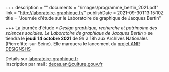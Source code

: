 +++
description = ""
documents = "/images/programme_bertin_2021.pdf"
link = "http://laboratoire-graphique.fr/"
publishDate = 2021-09-30T13:15:10Z
title = "Journée d'étude sur le Laboratoire de graphique de Jacques Bertin"

+++
La journée d'étude « _Design graphique, recherche et patrimoine des sciences sociales. Le Laboratoire de graphique de Jacques Bertin_ » se tiendra le **jeudi 14 octobre 2021** de 9h à 18h aux Archives Nationales (Pierrefitte-sur-Seine). Elle marquera le lancement du [projet ANR DESIGNSHS](https://anr.fr/Projet-ANR-20-CE27-0023) 

Détails sur [laboratoire-graphique.fr](http://laboratoire-graphique.fr/ "http://laboratoire-graphique.fr/")  
Inscription par mail : [decas.an@culture.gouv.fr](mailto:decas.an@culture.gouv.fr)